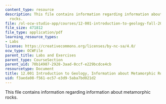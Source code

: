 ```yaml
---
content_type: resource
description: This file contains information regarding information about metamorphic
  rocks.
file: /ol-ocw-studio-app/courses/12-001-introduction-to-geology-fall-2013/f3aeda08f561ec57e3d95aba7bd021d2_MIT12_001F13_Lab2-MetaRoIn.pdf
file_size: 471812
file_type: application/pdf
learning_resource_types:
- Labs
license: https://creativecommons.org/licenses/by-nc-sa/4.0/
ocw_type: OCWFile
parent_title: Labs and Exercises
parent_type: CourseSection
parent_uid: 70b14987-2928-3aad-0ccf-e229bcdce4cb
resourcetype: Document
title: 12.001 Introduction to Geology, Information about Metamorphic Rocks
uid: f3aeda08-f561-ec57-e3d9-5aba7bd021d2
---
```

This file contains information regarding information about metamorphic rocks.
